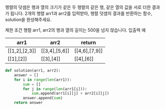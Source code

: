 행렬의 덧셈은 행과 열의 크기가 같은 두 행렬의 같은 행, 같은 열의 값을 서로 더한 결과가 됩니다. 2개의 행렬 arr1과 arr2를 입력받아, 행렬 덧셈의 결과를 반환하는 함수, solution을 완성해주세요.

제한 조건
행렬 arr1, arr2의 행과 열의 길이는 500을 넘지 않습니다.
입출력 예

|arr1|arr2|return|
|----|----|------|
|[[1,2],[2,3]]|	[[3,4],[5,6]]|	[[4,6],[7,9]]|
|[[1],[2]]	|[[3],[4]]	|[[4],[6]]|


```python
def solution(arr1, arr2):
    answer = []
    for i in range(len(arr1)):
        sum = []
        for j in range(len(arr1[i])):
            sum.append(arr1[i][j] + arr2[i][j])
        answer.append(sum)
    return answer
```
